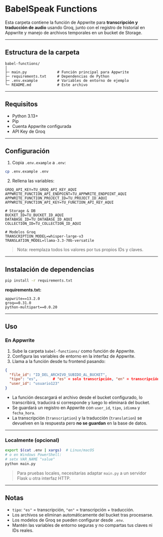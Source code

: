 # BabelSpeak Functions

Esta carpeta contiene la función de Appwrite para **transcripción y traducción de audio** usando Groq, junto con el registro de historial en Appwrite y manejo de archivos temporales en un bucket de Storage.

---

## Estructura de la carpeta

```
babel-functions/
│
├─ main.py              # Función principal para Appwrite
├─ requirements.txt     # Dependencias de Python
├─ .env.example         # Variables de entorno de ejemplo
└─ README.md            # Este archivo
```

---

## Requisitos

- Python 3.13+
- Pip
- Cuenta Appwrite configurada
- API Key de Groq

---

## Configuración

1. Copia `.env.example` a `.env`:

```bash
cp .env.example .env
```

2. Rellena las variables:

```env
GROQ_API_KEY=TU_GROQ_API_KEY_AQUI
APPWRITE_FUNCTION_API_ENDPOINT=TU_APPWRITE_ENDPOINT_AQUI
APPWRITE_FUNCTION_PROJECT_ID=TU_PROJECT_ID_AQUI
APPWRITE_FUNCTION_API_KEY=TU_FUNCTION_API_KEY_AQUI

# Storage & DB
BUCKET_ID=TU_BUCKET_ID_AQUI
DATABASE_ID=TU_DATABASE_ID_AQUI
COLLECTION_ID=TU_COLLECTION_ID_AQUI

# Modelos Groq
TRANSCRIPTION_MODEL=whisper-large-v3
TRANSLATION_MODEL=llama-3.3-70b-versatile
```

> Nota: reemplaza todos los valores por tus propios IDs y claves.

---

## Instalación de dependencias

```bash
pip install -r requirements.txt
```

**requirements.txt:**

```
appwrite==13.2.0
groq==0.31.0
python-multipart==0.0.20
```

---

## Uso

### En Appwrite

1. Sube la carpeta `babel-functions/` como función de Appwrite.
2. Configura las variables de entorno en la interfaz de Appwrite.
3. Llama a la función desde tu frontend pasando:

```json
{
  "file_id": "ID_DEL_ARCHIVO_SUBIDO_AL_BUCKET",
  "tipo": "es",       # "es" = solo transcripción, "en" = transcripción + traducción
  "user_id": "usuario123"
}
```

- La función descargará el archivo desde el bucket configurado, lo transcribirá, traducirá si corresponde y luego lo eliminará del bucket.
- Se guardará un registro en Appwrite con `user_id`, `tipo`, `idioma` y `fecha_hora`.
- La transcripción (`transcription`) y la traducción (`translation`) se devuelven en la respuesta pero **no se guardan** en la base de datos.

---

### Localmente (opcional)

```bash
export $(cat .env | xargs)  # Linux/macOS
# o en Windows PowerShell:
# setx VAR_NAME "value"
python main.py
```

> Para pruebas locales, necesitarías adaptar `main.py` a un servidor Flask u otra interfaz HTTP.

---

## Notas

- `tipo`: `"es"` = transcripción, `"en"` = transcripción + traducción.
- Los archivos se eliminan automáticamente del bucket tras procesarse.
- Los modelos de Groq se pueden configurar desde `.env`.
- Mantén las variables de entorno seguras y no compartas tus claves ni IDs reales.
